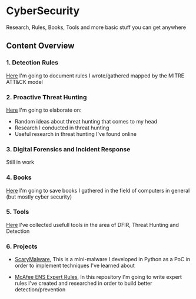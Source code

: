 # CyberSecurity

Research, Rules, Books, Tools and more basic stuff you can get anywhere

## Content Overview
### 1. Detection Rules
[Here](Detection%20Rules) I'm going to document rules I wrote/gathered mapped by the MITRE ATT&CK model

### 2. Proactive Threat Hunting
[Here](Proactive%20Threat%20Hunting) I'm going to elaborate on:
- Random ideas about threat hunting that comes to my head
- Research I conducted in threat hunting
- Useful research in threat hunting I've found online

### 3. Digital Forensics and Incident Response
Still in work

### 4. Books
[Here](Books) I'm going to save books I gathered in the field of computers in general (but mostly cyber security)

### 5. Tools
[Here](Tools) I've collected usefull tools in the area of DFIR, Threat Hunting and Detection

### 6. Projects
- [ScaryMalware](https://github.com/JakePeralta7/ScaryMalware), This is a mini-malware I developed in Python as a PoC in order to implement techniques I've learned about

- [McAfee ENS Expert Rules](https://github.com/JakePeralta7/McAfee-ENS-Expert-Rules), In this repository I'm going to write expert rules I've created and researched in order to build better detection/prevention